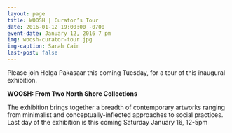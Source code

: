 ```yaml
---
layout: page
title: WOOSH | Curator’s Tour
date: 2016-01-12 19:00:00 -0700
event-date: January 12, 2016 7 pm
img: woosh-curator-tour.jpg
img-caption: Sarah Cain
last-post: false
---
```


Please join Helga Pakasaar this coming Tuesday, for a tour of this inaugural exhibition.

**WOOSH:
From Two North Shore Collections**

The exhibition brings together a breadth of contemporary
artworks ranging from minimalist and conceptually-inflected
approaches to social practices. Last day of the exhibition
is this coming Saturday January 16, 12-5pm